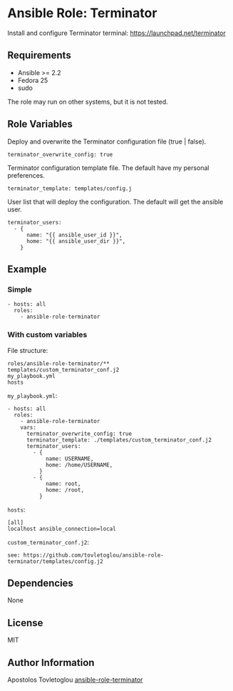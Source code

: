 # Ansible Role: Terminator

Install and configure Terminator terminal: <https://launchpad.net/terminator>

## Requirements

- Ansible >= 2.2
- Fedora 25
- sudo

The role may run on other systems, but it is not tested.

## Role Variables

Deploy and overwrite the Terminator configuration file (true | false).

```
terminator_overwrite_config: true
```

Terminator configuration template file. The default have my personal preferences.

```
terminator_template: templates/config.j
```

User list that will deploy the configuration. The default will get the ansible user.

```
terminator_users:
  - {
      name: "{{ ansible_user_id }}",
      home: "{{ ansible_user_dir }}",
    }
```

## Example

### Simple

```
- hosts: all
  roles:
    - ansible-role-terminator
```

### With custom variables

File structure:

```
roles/ansible-role-terminator/**
templates/custom_terminator_conf.j2
my_playbook.yml
hosts
```

`my_playbook.yml`:

```
- hosts: all
  roles:
    - ansible-role-terminator
    vars:
      terminator_overwrite_config: true
      terminator_template: ./templates/custom_terminator_conf.j2
      terminator_users:
        - {
            name: USERNAME,
            home: /home/USERNAME,
          }
        - {
            name: root,
            home: /root,
          }
```

`hosts`:

```
[all]
localhost ansible_connection=local
```

`custom_terminator_conf.j2`:

```
see: https://github.com/tovletoglou/ansible-role-terminator/templates/config.j2
```

## Dependencies

None

## License

MIT

## Author Information

Apostolos Tovletoglou [ansible-role-terminator](https://github.com/tovletoglou/ansible-role-terminator)
